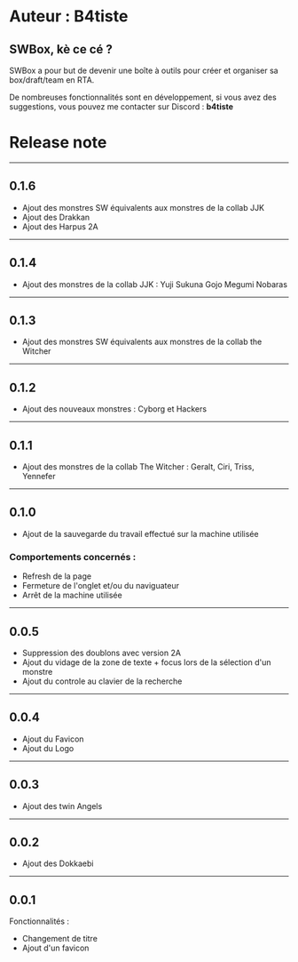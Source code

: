 # **Auteur :** <span id="author-name">B4tiste</span>

## SWBox, kè ce cé ?

SWBox a pour but de devenir une boîte à outils pour créer et organiser sa box/draft/team en RTA.

De nombreuses fonctionnalités sont en développement, si vous avez des suggestions, vous pouvez me contacter sur Discord : **b4tiste**

# Release note
___
## 0.1.6

 - Ajout des monstres SW équivalents aux monstres de la collab JJK
 - Ajout des Drakkan
 - Ajout des Harpus 2A

___
## 0.1.4

 - Ajout des monstres de la collab JJK : Yuji Sukuna Gojo Megumi Nobaras

___
## 0.1.3

 - Ajout des monstres SW équivalents aux monstres de la collab the Witcher

___
## 0.1.2

 - Ajout des nouveaux monstres : Cyborg et Hackers

___
## 0.1.1

 - Ajout des monstres de la collab The Witcher : Geralt, Ciri, Triss, Yennefer

___
## 0.1.0

 - Ajout de la sauvegarde du travail effectué sur la machine utilisée

### Comportements concernés :
   - Refresh de la page
   - Fermeture de l'onglet et/ou du naviguateur
   - Arrêt de la machine utilisée

___
## 0.0.5

 - Suppression des doublons avec version 2A
 - Ajout du vidage de la zone de texte + focus lors de la sélection d'un monstre
 - Ajout du controle au clavier de la recherche

___
## 0.0.4

- Ajout du Favicon
- Ajout du Logo

___
## 0.0.3

- Ajout des twin Angels

___
## 0.0.2

- Ajout des Dokkaebi

___
## 0.0.1

Fonctionnalités :
- Changement de titre
- Ajout d'un favicon
